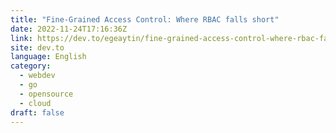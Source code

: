 ```yaml
---
title: "Fine-Grained Access Control: Where RBAC falls short"
date: 2022-11-24T17:16:36Z
link: https://dev.to/egeaytin/fine-grained-access-control-where-rbac-falls-short-37hp?utm_medium=RSS&utm_source=news.12bit.vn
site: dev.to
language: English
category:
  - webdev
  - go
  - opensource
  - cloud
draft: false
---
```

